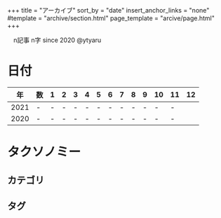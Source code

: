 +++
title = "アーカイブ"
sort_by = "date"
insert_anchor_links = "none"
#template = "archive/section.html"
page_template = "arcive/page.html"
+++

　n記事 n字 since 2020 @ytyaru

# 日付

年|数|1|2|3|4|5|6|7|8|9|10|11|12
--|--|-|-|-|-|-|-|-|-|-|--|--|--
2021|-|-|-|-|-|-|-|-|-|-|-|-
2020|-|-|-|-|-|-|-|-|-|-|-|-

# タクソノミー

## カテゴリ

## タグ

